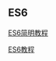 ## ES6
[ES6简明教程](https://www.runoob.com/w3cnote/es6-concise-tutorial.html)

[ES6教程](https://www.runoob.com/w3cnote/es6-tutorial.html)